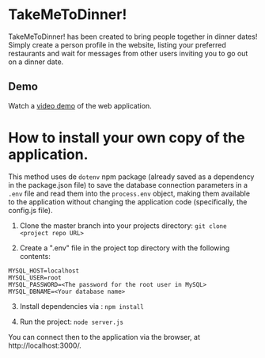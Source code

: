 # TakeMeToDinner!

TakeMeToDinner! has been created to bring people together in dinner dates!  Simply create a person profile in the website, listing your preferred restaurants and wait for messages from other users inviting you to go out on a dinner date.

 

## Demo
Watch a [video demo](https://youtu.be/dKTcadWloh4) of the web application.




# How to install your own copy of the application.  

This method uses de ```dotenv``` npm package (already saved as a dependency in the package.json file) to save the database connection parameters in a ```.env``` file and read them into 
the ```process.env``` object, making them available to the application without changing the application code (specifically, the config.js file).

1) Clone the master branch into your projects directory:
```git clone <project repo URL>```

2) Create a ".env" file in the project top directory with the following contents:
```
MYSQL_HOST=localhost
MYSQL_USER=root
MYSQL_PASSWORD=<The password for the root user in MySQL>
MYSQL_DBNAME=<Your database name>
```

3) Install dependencies via : 
```npm install```

4) Run the project:
``` node server.js ```

You can connect then to the application via the browser, at http://localhost:3000/.
